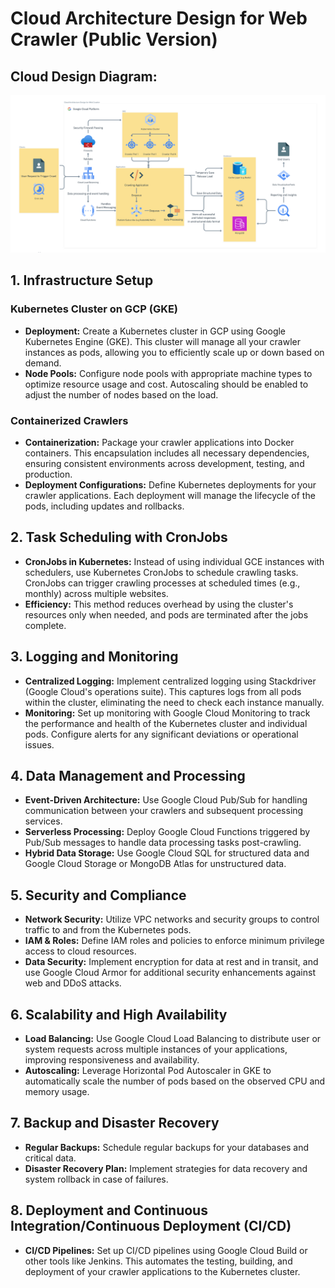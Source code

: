 # Cloud Architecture Design for Web Crawler (Public Version)

## Cloud Design Diagram:
![CloudDesignDiagram](https://github.com/zonieedhossain/software-architecture/blob/main/graphical-cloud-design-diagram.png)
## 1. Infrastructure Setup

### Kubernetes Cluster on GCP (GKE)

- **Deployment:** Create a Kubernetes cluster in GCP using Google Kubernetes Engine (GKE). This cluster will manage all your crawler instances as pods, allowing you to efficiently scale up or down based on demand.
- **Node Pools:** Configure node pools with appropriate machine types to optimize resource usage and cost. Autoscaling should be enabled to adjust the number of nodes based on the load.

### Containerized Crawlers

- **Containerization:** Package your crawler applications into Docker containers. This encapsulation includes all necessary dependencies, ensuring consistent environments across development, testing, and production.
- **Deployment Configurations:** Define Kubernetes deployments for your crawler applications. Each deployment will manage the lifecycle of the pods, including updates and rollbacks.

## 2. Task Scheduling with CronJobs

- **CronJobs in Kubernetes:** Instead of using individual GCE instances with schedulers, use Kubernetes CronJobs to schedule crawling tasks. CronJobs can trigger crawling processes at scheduled times (e.g., monthly) across multiple websites.
- **Efficiency:** This method reduces overhead by using the cluster's resources only when needed, and pods are terminated after the jobs complete.

## 3. Logging and Monitoring

- **Centralized Logging:** Implement centralized logging using Stackdriver (Google Cloud's operations suite). This captures logs from all pods within the cluster, eliminating the need to check each instance manually.
- **Monitoring:** Set up monitoring with Google Cloud Monitoring to track the performance and health of the Kubernetes cluster and individual pods. Configure alerts for any significant deviations or operational issues.

## 4. Data Management and Processing

- **Event-Driven Architecture:** Use Google Cloud Pub/Sub for handling communication between your crawlers and subsequent processing services.
- **Serverless Processing:** Deploy Google Cloud Functions triggered by Pub/Sub messages to handle data processing tasks post-crawling.
- **Hybrid Data Storage:** Use Google Cloud SQL for structured data and Google Cloud Storage or MongoDB Atlas for unstructured data.

## 5. Security and Compliance

- **Network Security:** Utilize VPC networks and security groups to control traffic to and from the Kubernetes pods.
- **IAM & Roles:** Define IAM roles and policies to enforce minimum privilege access to cloud resources.
- **Data Security:** Implement encryption for data at rest and in transit, and use Google Cloud Armor for additional security enhancements against web and DDoS attacks.

## 6. Scalability and High Availability

- **Load Balancing:** Use Google Cloud Load Balancing to distribute user or system requests across multiple instances of your applications, improving responsiveness and availability.
- **Autoscaling:** Leverage Horizontal Pod Autoscaler in GKE to automatically scale the number of pods based on the observed CPU and memory usage.

## 7. Backup and Disaster Recovery

- **Regular Backups:** Schedule regular backups for your databases and critical data.
- **Disaster Recovery Plan:** Implement strategies for data recovery and system rollback in case of failures.

## 8. Deployment and Continuous Integration/Continuous Deployment (CI/CD)

- **CI/CD Pipelines:** Set up CI/CD pipelines using Google Cloud Build or other tools like Jenkins. This automates the testing, building, and deployment of your crawler applications to the Kubernetes cluster.

